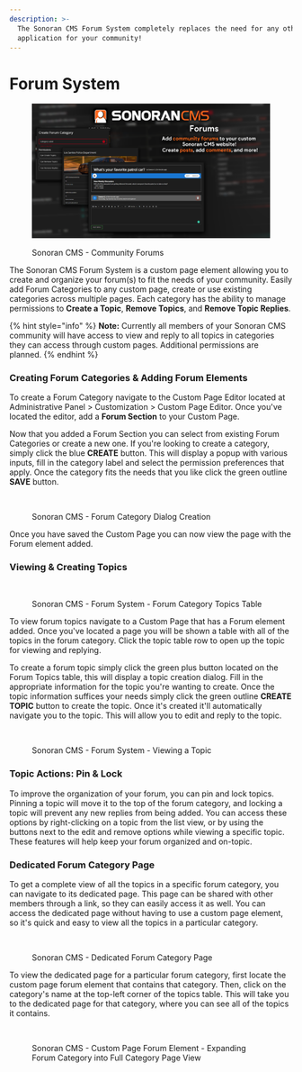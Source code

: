```yaml
---
description: >-
  The Sonoran CMS Forum System completely replaces the need for any other forum
  application for your community!
---
```


# Forum System

<figure><img src="../../.gitbook/assets/rectangle.png" alt=""><figcaption><p>Sonoran CMS - Community Forums</p></figcaption></figure>

The Sonoran CMS Forum System is a custom page element allowing you to create and organize your forum(s) to fit the needs of your community. Easily add Forum Categories to any custom page, create or use existing categories across multiple pages. Each category has the ability to manage permissions to **Create a Topic**, **Remove Topics**, and **Remove Topic Replies**.

{% hint style="info" %}
**Note:** Currently all members of your Sonoran CMS community will have access to view and reply to all topics in categories they can access through custom pages. Additional permissions are planned.
{% endhint %}

### Creating Forum Categories & Adding Forum Elements

To create a Forum Category navigate to the Custom Page Editor located at Administrative Panel > Customization > Custom Page Editor. Once you've located the editor, add a **Forum Section** to your Custom Page.

Now that you added a Forum Section you can select from existing Forum Categories or create a new one. If you're looking to create a category, simply click the blue **CREATE** button. This will display a popup with various inputs, fill in the category label and select the permission preferences that apply. Once the category fits the needs that you like click the green outline **SAVE** button.

<figure><img src="https://i.imgur.com/wKae3wr.png" alt=""><figcaption><p>Sonoran CMS - Forum Category Dialog Creation</p></figcaption></figure>

Once you have saved the Custom Page you can now view the page with the Forum element added.&#x20;

### Viewing & Creating Topics

<figure><img src="https://i.imgur.com/c7tVZVa.png" alt=""><figcaption><p>Sonoran CMS - Forum System - Forum Category Topics Table</p></figcaption></figure>

To view forum topics navigate to a Custom Page that has a Forum element added. Once you've located a page you will be shown a table with all of the topics in the forum category. Click the topic table row to open up the topic for viewing and replying.

To create a forum topic simply click the green plus button located on the Forum Topics table, this will display a topic creation dialog. Fill in the appropriate information for the topic you're wanting to create. Once the topic information suffices your needs simply click the green outline **CREATE TOPIC** button to create the topic. Once it's created it'll automatically navigate you to the topic. This will allow you to edit and reply to the topic.

<figure><img src="https://i.imgur.com/GgLHzUt.png" alt=""><figcaption><p>Sonoran CMS - Forum System - Viewing a Topic</p></figcaption></figure>

### Topic Actions: Pin & Lock

To improve the organization of your forum, you can pin and lock topics. Pinning a topic will move it to the top of the forum category, and locking a topic will prevent any new replies from being added. You can access these options by right-clicking on a topic from the list view, or by using the buttons next to the edit and remove options while viewing a specific topic. These features will help keep your forum organized and on-topic.

### Dedicated Forum Category Page

To get a complete view of all the topics in a specific forum category, you can navigate to its dedicated page. This page can be shared with other members through a link, so they can easily access it as well. You can access the dedicated page without having to use a custom page element, so it's quick and easy to view all the topics in a particular category.

<figure><img src="https://i.imgur.com/hBLJW46.png" alt=""><figcaption><p>Sonoran CMS - Dedicated Forum Category Page</p></figcaption></figure>

To view the dedicated page for a particular forum category, first locate the custom page forum element that contains that category. Then, click on the category's name at the top-left corner of the topics table. This will take you to the dedicated page for that category, where you can see all of the topics it contains.

<figure><img src="https://i.imgur.com/UyJ8CsQ.png" alt=""><figcaption><p>Sonoran CMS - Custom Page Forum Element - Expanding Forum Category into Full Category Page View</p></figcaption></figure>
